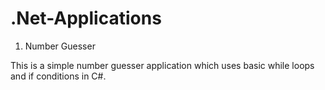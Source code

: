 # .Net-Applications

1. Number Guesser

This is a simple number guesser application which uses basic while loops and if conditions in C#.
